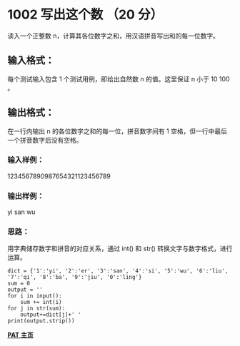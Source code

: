 # 1002 写出这个数 （20 分）
读入一个正整数 n，计算其各位数字之和，用汉语拼音写出和的每一位数字。

## 输入格式：
每个测试输入包含 1 个测试用例，即给出自然数 n 的值。这里保证 n 小于 10
​100
​​ 。

## 输出格式：
在一行内输出 n 的各位数字之和的每一位，拼音数字间有 1 空格，但一行中最后一个拼音数字后没有空格。

### 输入样例：
1234567890987654321123456789
### 输出样例：
yi san wu

### 思路：
用字典储存数字和拼音的对应关系，通过 int() 和 str() 转换文字与数字格式，进行运算。

	dict = {'1':'yi', '2':'er', '3':'san', '4':'si', '5':'wu', '6':'liu', '7':'qi', '8':'ba', '9':'jiu', '0':'ling'}
	sum = 0
	output = ''
	for i in input():
		sum += int(i)
	for j in str(sum):
		output+=dict[j]+' '
	print(output.strip())
        
**[PAT 主页](https://henryexhenry.github.io/PAT)**